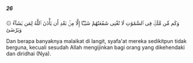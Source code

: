 ##### 26

<span class="ayah">۞ وَكَم مِّن مَّلَكٍۢ فِى ٱلسَّمَٰوَٰتِ لَا تُغْنِى شَفَٰعَتُهُمْ شَيْـًٔا إِلَّا مِنۢ بَعْدِ أَن يَأْذَنَ ٱللَّهُ لِمَن يَشَآءُ وَيَرْضَىٰٓ</span>

<span class="ayah_translation">Dan berapa banyaknya malaikat di langit, syafa'at mereka sedikitpun tidak berguna, kecuali sesudah Allah mengijinkan bagi orang yang dikehendaki dan diridhai (Nya).</span>
